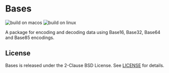 # Bases

![build on macos](https://github.com/pambrozy/Bases/actions/workflows/macos.yaml/badge.svg)
![build on linux](https://github.com/pambrozy/Bases/actions/workflows/linux.yaml/badge.svg)

A package for encoding and decoding data using Base16, Base32, Base64 and Base85 encodings.

## License
Bases is released under the 2-Clause BSD License. See [LICENSE](LICENSE) for details.
